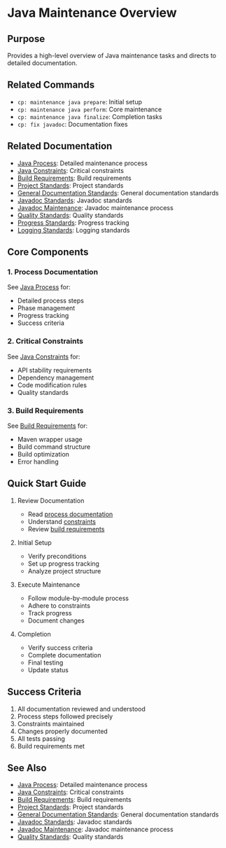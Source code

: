 # Java Maintenance Overview

## Purpose
Provides a high-level overview of Java maintenance tasks and directs to detailed documentation.

## Related Commands
- `cp: maintenance java prepare`: Initial setup
- `cp: maintenance java perform`: Core maintenance
- `cp: maintenance java finalize`: Completion tasks
- `cp: fix javadoc`: Documentation fixes

## Related Documentation
- [Java Process](java/process.md): Detailed maintenance process
- [Java Constraints](java/constraints.md): Critical constraints
- [Build Requirements](java/build.md): Build requirements
- [Project Standards](../core/standards/project-standards.md): Project standards
- [General Documentation Standards](../standards/documentation/general-standard.md): General documentation standards
- [Javadoc Standards](../standards/documentation/javadoc-standards.md): Javadoc standards
- [Javadoc Maintenance](../standards/documentation/javadoc-maintenance.md): Javadoc maintenance process
- [Quality Standards](../core/standards/quality-standards.md): Quality standards
- [Progress Standards](../core/standards/progress-standards.md): Progress tracking
- [Logging Standards](../core/standards/logging-standards.md): Logging standards

## Core Components

### 1. Process Documentation
See [Java Process](java/process.md) for:
- Detailed process steps
- Phase management
- Progress tracking
- Success criteria

### 2. Critical Constraints
See [Java Constraints](java/constraints.md) for:
- API stability requirements
- Dependency management
- Code modification rules
- Quality standards

### 3. Build Requirements
See [Build Requirements](java/build.md) for:
- Maven wrapper usage
- Build command structure
- Build optimization
- Error handling

## Quick Start Guide

1. Review Documentation
   - Read [process documentation](java/process.md)
   - Understand [constraints](java/constraints.md)
   - Review [build requirements](java/build.md)

2. Initial Setup
   - Verify preconditions
   - Set up progress tracking
   - Analyze project structure

3. Execute Maintenance
   - Follow module-by-module process
   - Adhere to constraints
   - Track progress
   - Document changes

4. Completion
   - Verify success criteria
   - Complete documentation
   - Final testing
   - Update status

## Success Criteria
1. All documentation reviewed and understood
2. Process steps followed precisely
3. Constraints maintained
4. Changes properly documented
5. All tests passing
6. Build requirements met

## See Also
- [Java Process](java/process.md): Detailed maintenance process
- [Java Constraints](java/constraints.md): Critical constraints
- [Build Requirements](java/build.md): Build requirements
- [Project Standards](../core/standards/project-standards.md): Project standards
- [General Documentation Standards](../standards/documentation/general-standard.md): General documentation standards
- [Javadoc Standards](../standards/documentation/javadoc-standards.md): Javadoc standards
- [Javadoc Maintenance](../standards/documentation/javadoc-maintenance.md): Javadoc maintenance process
- [Quality Standards](../core/standards/quality-standards.md): Quality standards
